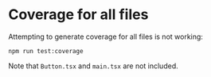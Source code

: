 # Coverage for all files

Attempting to generate coverage for all files is not working:

```
npm run test:coverage
```

Note that `Button.tsx` and `main.tsx` are not included.
